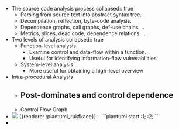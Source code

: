 - The source code analysis process
  collapsed:: true
	- Parsing from source text into abstract syntax tree.
	- Decompilation, reflection, byte-code analysis.
	- Dependence graphs, call graphs, def-use chains, ..
	- Metrics, slices, dead code, dependence relations, ...
- Two levels of analysis
  collapsed:: true
	- Function-level analysis
		- Examine control and data-flow within a function.
		- Useful for identifying information-flow vulnerabilities.
	- System-level analysis
		- More useful for obtaining a high-level overview
- Intra-procedural Analysis
	- Post-dominates and control dependence
		-
	- Control Flow Graph
- <img src="https://www.plantuml.com/plantuml/png/Kr0eBaaiAk6oChJYiZAouW80" />
  {{renderer :plantuml_rukfkaee}}
	- ```plantuml 
	  start
	  :1;
	  :2;
	  ```
-